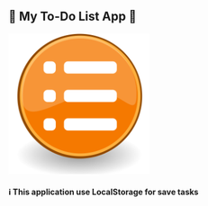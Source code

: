 ## :iphone: My To-Do List App :iphone:


<img src="https://github.com/Aleydon/My-ToDo-List-App/blob/master/List-Icon.svg.png" width="250" />

#### :information_source: This application use LocalStorage for save tasks 
